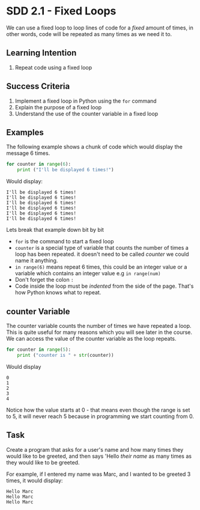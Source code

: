 # SDD 2.1 - Fixed Loops  

We can use a fixed loop to loop lines of code for a *fixed* amount of times, in other words, code will be repeated as many times as we need it to. 

  ## Learning Intention
  1. Repeat code using a fixed loop

## Success Criteria
1. Implement a fixed loop in Python using the `for` command
2. Explain the purpose of a fixed loop
3. Understand the use of the counter variable in a fixed loop

## Examples
The following example shows a chunk of code which would display the message 6 times.
```python
for counter in range(6):
	print ("I'll be displayed 6 times!")
```
 Would display:
```output
I'll be displayed 6 times!
I'll be displayed 6 times!
I'll be displayed 6 times!
I'll be displayed 6 times!
I'll be displayed 6 times!
I'll be displayed 6 times!
```

Lets break that example down bit by bit
* `for` is the command to start a fixed loop
*  `counter` is a special type of variable that counts the number of times a loop has been repeated. it doesn't need to be called *counter* we could name it anything.
*  `in range(6)` means repeat 6 times, this could be an integer value or a variable which contains an integer value e.g `in range(num)`
*  Don't forget the colon `:`
* Code inside the loop must be *indented* from the side of the page. That's how Python knows what to repeat.
  
## counter Variable

The counter variable counts the number of times we have repeated a loop. This is quite useful for many reasons which you will see later in the course. We can access the value of the counter variable as the loop repeats.

```python
for counter in range(5):
	print ("counter is " + str(counter))
```
Would display
```output
0
1
2
3
4
```
Notice how the value starts at 0 - that means even though the range is set to 5, it will never reach 5 because in programming we start counting from 0.

## Task

Create a program that asks for a user's name and how many times they would like to be greeted, and then says 'Hello *their name* as many times as they would like to be greeted.

For example, if I entered my name was Marc, and I wanted to be greeted 3 times, it would display:

```output
Hello Marc
Hello Marc
Hello Marc
```